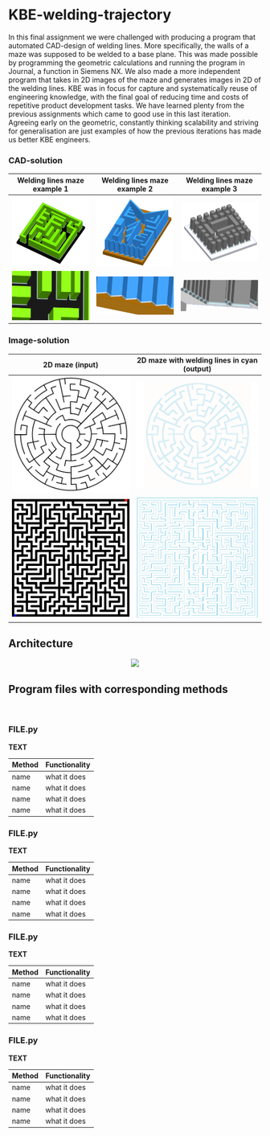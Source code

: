 # KBE-welding-trajectory
In this final assignment we were challenged with producing a program that automated CAD-design of welding lines. More specifically, the walls of a maze was supposed to be welded to a base plane. This was made possible by programming the geometric calculations and running the program in Journal, a function in Siemens NX. We also made a more independent program that takes in 2D images of the maze and generates images in 2D of the welding lines. KBE was in focus for capture and systematically reuse of engineering knowledge, with the final goal of reducing time and costs of repetitive product development tasks. We have learned plenty from the previous assignments which came to good use in this last iteration. Agreeing early on the geometric, constantly thinking scalability and striving for generalisation are just examples of how the previous iterations has made us better KBE engineers.

<h3>CAD-solution</h3>

Welding lines maze example 1  |  Welding lines maze example 2   |  Welding lines maze example 3  
:----------------------------:|:----------------------------:|:----------------------------:
![](https://github.com/torsteinhov/KBE-welding-trajectory/blob/main/product_photos/maze_v2_1.png)  |  ![](https://github.com/torsteinhov/KBE-welding-trajectory/blob/main/product_photos/maze_v3_1.png)   |   ![](https://github.com/torsteinhov/KBE-welding-trajectory/blob/main/product_photos/maze_v4_1.png)
![](https://github.com/torsteinhov/KBE-welding-trajectory/blob/main/product_photos/maze_v2_3.png)  |  ![](https://github.com/torsteinhov/KBE-welding-trajectory/blob/main/product_photos/maze_v3_3.png)   |   ![](https://github.com/torsteinhov/KBE-welding-trajectory/blob/main/product_photos/maze_v4_3.png)

<h3>Image-solution</h3>

2D maze (input)  |  2D maze with welding lines in cyan (output)
:----------------------------:|:----------------------------:
![](https://github.com/torsteinhov/KBE-welding-trajectory/blob/main/product_photos/2Dmaze3.jpg)  |  ![](https://github.com/torsteinhov/KBE-welding-trajectory/blob/main/product_photos/2Dmaze3_weldinglines.png)
![](https://github.com/torsteinhov/KBE-welding-trajectory/blob/main/product_photos/2Dmaze4.jpg)  |  ![](https://github.com/torsteinhov/KBE-welding-trajectory/blob/main/product_photos/2Dmaze4_weldinglines.png)


<h2>Architecture</h2>
<p align="center">
<img src="https://user-images.githubusercontent.com/77832956/114302401-28e2fa80-9ac9-11eb-9b13-1052ff9ad147.png">
</p>

<h2>Program files with corresponding methods</h2>
<br>
<h3>FILE.py</h3>

**TEXT**

| Method | Functionality |
| --- | --- |
| name | what it does |
| name | what it does |
| name | what it does |
| name | what it does |

<h3>FILE.py</h3>

**TEXT**

| Method | Functionality |
| --- | --- |
| name | what it does |
| name | what it does |
| name | what it does |
| name | what it does |

<h3>FILE.py</h3>

**TEXT**

| Method | Functionality |
| --- | --- |
| name | what it does |
| name | what it does |
| name | what it does |
| name | what it does |


<h3>FILE.py</h3>

**TEXT**

| Method | Functionality |
| --- | --- |
| name | what it does |
| name | what it does |
| name | what it does |
| name | what it does |


